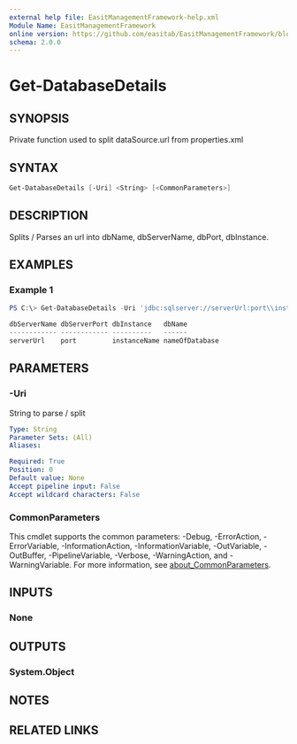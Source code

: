 ```yaml
---
external help file: EasitManagementFramework-help.xml
Module Name: EasitManagementFramework
online version: https://github.com/easitab/EasitManagementFramework/blob/development/docs/v1/Get-DatabaseDetails.md
schema: 2.0.0
---
```


# Get-DatabaseDetails

## SYNOPSIS

Private function used to split dataSource.url from properties.xml

## SYNTAX

```powershell
Get-DatabaseDetails [-Uri] <String> [<CommonParameters>]
```

## DESCRIPTION

Splits / Parses an url into dbName, dbServerName, dbPort, dbInstance.

## EXAMPLES

### Example 1

```powershell
PS C:\> Get-DatabaseDetails -Uri 'jdbc:sqlserver://serverUrl:port\\instanceName;databaseName=nameOfDatabase'

dbServerName dbServerPort dbInstance   dbName
------------ ------------ ----------   ------
serverUrl    port         instanceName nameOfDatabase
```

## PARAMETERS

### -Uri

String to parse / split

```yaml
Type: String
Parameter Sets: (All)
Aliases:

Required: True
Position: 0
Default value: None
Accept pipeline input: False
Accept wildcard characters: False
```

### CommonParameters

This cmdlet supports the common parameters: -Debug, -ErrorAction, -ErrorVariable, -InformationAction, -InformationVariable, -OutVariable, -OutBuffer, -PipelineVariable, -Verbose, -WarningAction, and -WarningVariable. For more information, see [about_CommonParameters](http://go.microsoft.com/fwlink/?LinkID=113216).

## INPUTS

### None

## OUTPUTS

### System.Object

## NOTES

## RELATED LINKS
